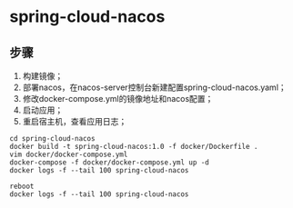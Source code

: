 # spring-cloud-nacos

## 步骤

1. 构建镜像；
2. 部署nacos，在nacos-server控制台新建配置spring-cloud-nacos.yaml； 
3. 修改docker-compose.yml的镜像地址和nacos配置； 
4. 启动应用；
5. 重启宿主机，查看应用日志；

```shell
cd spring-cloud-nacos
docker build -t spring-cloud-nacos:1.0 -f docker/Dockerfile .
vim docker/docker-compose.yml
docker-compose -f docker/docker-compose.yml up -d
docker logs -f --tail 100 spring-cloud-nacos
```

```shell
reboot
docker logs -f --tail 100 spring-cloud-nacos
```